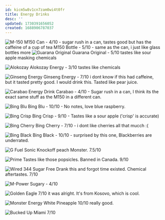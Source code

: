 ```yaml
---
id: kicm5w8v1cn7zam0wi4t0fr
title: Energy Drinks
desc: ''
updated: 1730391656052
created: 1688906787037
---
```

![M-150](assets/m-150.png)
M150 Can - 4/10 - sugar rush in a can, tastes good but has the caffeine of a cup of tea
M150 Bottle - 5/10 - same as the can, i just like glass bottles more
![Guarana Original](assets/guarana-original.png)
Guarana Original - 5/10 tastes like sour apple masking chemicals

![Alokozay](assets/alokozay.png)
Alokozay Energy - 3/10 tastes like chemicals

![Ginseng Energy](assets/ginseng-energy.png)
Ginseng Energy - 7/10 i dont know if this had caffeine, but it tasted pretty good. I would drink this. Tasted like pear juice.

![Carabao Energy Drink](assets/carabao.png)
Carabao - 4/10 - Sugar rush in a can, I think its the exact same stuff as the M150 in a different can.

![Bing Blu](assets/bing-blu.png)
Bing Blu - 10/10 - No notes, love blue raspberry.

![Bing Crisp](assets/bing-crisp.png)
Bing Crisp - 9/10 - Tastes like a sour apple ('crisp' is accurate)

![Bing Cherry](assets/bing-cherry.png)
Bing Cherry - 7/10 - i dont like cherries all that mucch :(

![Bing Black](assets/bing-black.png)
Bing Black - 10/10 - surprised by this one, Blackberries are underrated.

![G Fuel Sonic](assets/gfuel-sonic.jpg)
Knockoff peach Monster. 7.5/10

![Prime](assets/prime.jpg)
Tastes like those popsicles. Banned in Canada. 9/10

![Wired 344 Sugar Free](assets/wired-344-sugar-free.jpg)
Drank this and forgot time existed. Chemical aftertastes. 7/10

![M-Power](assets/m-power.jpeg)
Sugary - 4/10

![Golden Eagle](assets/golden-eagle.png)
7/10 it was alright. It's from Kosovo, which is cool.

![Monster Energy White Pineapple](assets/monster-energy-white-pineapple.png)
10/10 really good.

![Bucked Up Miami](assets/bucked-up-miami.png)
7/10

